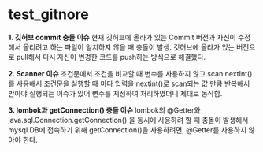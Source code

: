 # test_gitnore

**1. 깃허브 commit 충돌 이슈** 
현재 깃허브에 올라가 있는 Commit 버전과 자신이 수정해서 올리려고 하는 파일이 일치하지 않을 때 충돌이 발생. 깃허브에 올라가 있는 버전으로 pull해서 다시 자신이 변경한 코드를 push하는 방식으로 해결했다.

**2. Scanner 이슈** 
조건문에서 조건을 비교할 때 변수를 사용하지 않고 scan.nextInt()를 사용해서 조건문을 실행할 때 마다 입력을 nextint()로 scan되는 값 만큼 반복해서 받아야 실행되는 이슈가 있어 변수를 지정하여 처리하였더니 제대로 동작함.

**3. lombok과 getConnection() 충돌 이슈** 
lombok의 @Getter와 java.sql.Connection.getConnection() 을 동시에 사용하려 할 때 충돌이 발생해서 mysql DB에 접속하기 위해 getConnection()을 사용하려면, @Getter를 사용하지 않아야 한다.
